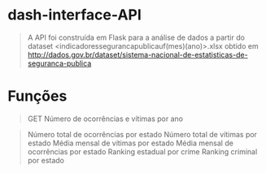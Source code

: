 # dash-interface-API

> A API foi construída em Flask para a análise de dados a partir do dataset <indicadoressegurancapublicauf(mes)(ano)>.xlsx obtido em http://dados.gov.br/dataset/sistema-nacional-de-estatisticas-de-seguranca-publica

# Funções

> GET
Número de ocorrências e vítimas por ano

> Número total de ocorrências por estado
> Número total de vítimas por estado
> Média mensal de vítimas por estado
> Média mensal de ocorrências por estado
> Ranking estadual por crime
> Ranking criminal por estado
